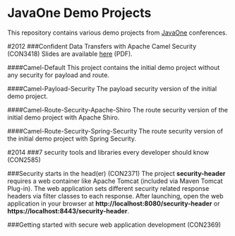 JavaOne Demo Projects
=======
This repository contains various demo projects from [JavaOne](https://www.oracle.com/javaone) conferences.

#2012
###Confident Data Transfers with Apache Camel Security (CON3418)
Slides are available [here](http://files.dominikschadow.de/event_javaone2012.pdf) (PDF).

####Camel-Default
This project contains the initial demo project without any security for payload and route.

####Camel-Payload-Security
The payload security version of the initial demo project.

####Camel-Route-Security-Apache-Shiro
The route security version of the initial demo project with Apache Shiro.

####Camel-Route-Security-Spring-Security
The route security version of the initial demo project with Spring Security.

#2014
###7 security tools and libraries every developer should know (CON2585)

###Security starts in the head(er) (CON2371)
The project **security-header** requires a web container like Apache Tomcat (included via Maven Tomcat Plug-in). The web application sets different security related response headers via filter classes to each response. After launching, open the web application in your browser at **http://localhost:8080/security-header** or **https://localhost:8443/security-header**.

###Getting started with secure web application development (CON2369)